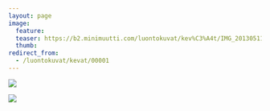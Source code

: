 ```yaml
---
layout: page
image:
  feature:
  teaser: https://b2.minimuutti.com/luontokuvat/kev%C3%A4t/IMG_20130511_074818-245px.jpg
  thumb:
redirect_from:
  - /luontokuvat/kevat/00001
---
```


![](https://b2.minimuutti.com/luontokuvat/kev%C3%A4t/IMG_20130511_074811-800px.jpg)

![](https://b2.minimuutti.com/luontokuvat/kev%C3%A4t/IMG_20130511_074818-800px.jpg)
